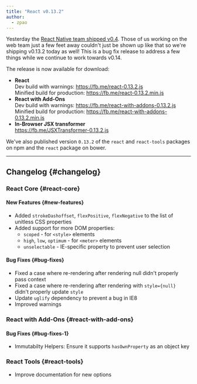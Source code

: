 ```yaml
---
title: "React v0.13.2"
author:
  - zpao
---
```


Yesterday the [React Native team shipped v0.4](/blog/2015/04/17/react-native-v0.4.html). Those of us working on the web team just a few feet away couldn't just be shown up like that so we're shipping v0.13.2 today as well! This is a bug fix release to address a few things while we continue to work towards v0.14.

The release is now available for download:

* **React**  
  Dev build with warnings: <https://fb.me/react-0.13.2.js>  
  Minified build for production: <https://fb.me/react-0.13.2.min.js>
* **React with Add-Ons**  
  Dev build with warnings: <https://fb.me/react-with-addons-0.13.2.js>  
  Minified build for production: <https://fb.me/react-with-addons-0.13.2.min.js>
* **In-Browser JSX transformer**  
  <https://fb.me/JSXTransformer-0.13.2.js>

We've also published version `0.13.2` of the `react` and `react-tools` packages on npm and the `react` package on bower.

- - -

## Changelog {#changelog}

### React Core {#react-core}

#### New Features {#new-features}

* Added `strokeDashoffset`, `flexPositive`, `flexNegative` to the list of unitless CSS properties
* Added support for more DOM properties:
  * `scoped` - for `<style>` elements
  * `high`, `low`, `optimum` - for `<meter>` elements
  * `unselectable` - IE-specific property to prevent user selection

#### Bug Fixes {#bug-fixes}

* Fixed a case where re-rendering after rendering null didn't properly pass context
* Fixed a case where re-rendering after rendering with `style={null}` didn't properly update `style`
* Update `uglify` dependency to prevent a bug in IE8
* Improved warnings

### React with Add-Ons {#react-with-add-ons}

#### Bug Fixes {#bug-fixes-1}

* Immutabilty Helpers: Ensure it supports `hasOwnProperty` as an object key

### React Tools {#react-tools}

* Improve documentation for new options

